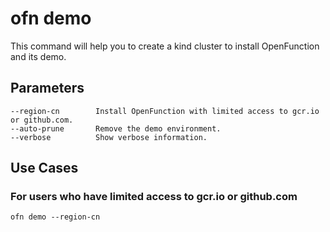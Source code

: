 # ofn demo

This command will help you to create a kind cluster to install OpenFunction and its demo.

## Parameters

```shell
--region-cn        Install OpenFunction with limited access to gcr.io or github.com.
--auto-prune       Remove the demo environment.
--verbose          Show verbose information.
```

## Use Cases

### For users who have limited access to gcr.io or github.com


```shell
ofn demo --region-cn 
```


